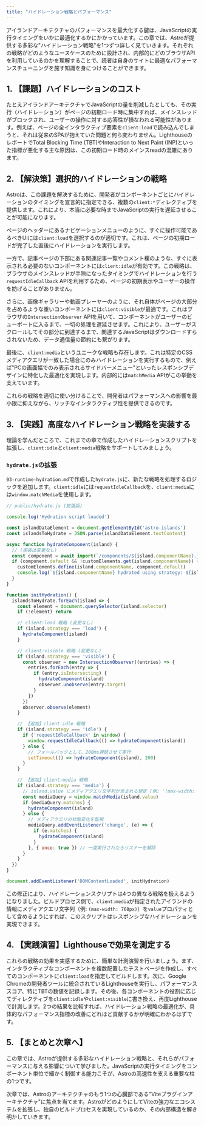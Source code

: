 ```yaml
---
title: "ハイドレーション戦略とパフォーマンス"
---
```


アイランドアーキテクチャのパフォーマンスを最大化する鍵は、JavaScriptの実行タイミングをいかに最適化するかにかかっています。この章では、Astroが提供する多彩な"ハイドレーション戦略"を1つずつ詳しく見ていきます。それぞれの戦略がどのようなユースケースのために設計され、内部的にどのブラウザAPIを利用しているのかを理解することで、読者は自身のサイトに最適なパフォーマンスチューニングを施す知識を身につけることができます。

## 1. 【課題】ハイドレーションのコスト

たとえアイランドアーキテクチャでJavaScriptの量を削減したとしても、その実行（ハイドレーション）がページの初期ロード時に集中すれば、メインスレッドがブロックされ、ユーザーの操作に対する応答性が損なわれる可能性があります。例えば、ページの全インタラクティブ要素を`client:load`で読み込んでしまうと、それは従来のSPAが抱えていた問題と何ら変わりません。LighthouseのレポートでTotal Blocking Time (TBT)やInteraction to Next Paint (INP)といった指標が悪化する主な原因は、この初期ロード時のメインスreadの混雑にあります。

## 2. 【解決策】選択的ハイドレーションの戦略

Astroは、この課題を解決するために、開発者がコンポーネントごとにハイドレーションのタイミングを宣言的に指定できる、複数の`client:*`ディレクティブを提供します。これにより、本当に必要な時までJavaScriptの実行を遅延させることが可能になります。

ページのヘッダーにあるナビゲーションメニューのように、すぐに操作可能であるべきUIには`client:load`を選択するのが適切です。これは、ページの初期ロードが完了した直後にハイドレーションを実行します。

一方で、記事ページの下部にある関連記事一覧やコメント欄のような、すぐに表示される必要のないコンポーネントには`client:idle`が有効です。この戦略は、ブラウザのメインスレッドが手隙になったタイミングでハイドレーションを行う`requestIdleCallback` APIを利用するため、ページの初期表示やユーザーの操作を妨げることがありません。

さらに、画像ギャラリーや動画プレーヤーのように、それ自体がページの大部分を占めるような重いコンポーネントには`client:visible`が最適です。これはブラウザの`IntersectionObserver` APIを用いて、コンポーネントがユーザーのビューポートに入るまで、一切の処理を遅延させます。これにより、ユーザーがスクロールしてその部分に到達するまで、関連するJavaScriptはダウンロードすらされないため、データ通信量の節約にも繋がります。

最後に、`client:media`というユニークな戦略も存在します。これは特定のCSSメディアクエリが一致した場合にのみハイドレーションを実行するもので、例えば"PCの画面幅でのみ表示されるサイドバーメニュー"といったレスポンシブデザインに特化した最適化を実現します。内部的には`matchMedia` APIがこの挙動を支えています。

これらの戦略を適切に使い分けることで、開発者はパフォーマンスへの影響を最小限に抑えながら、リッチなインタラクティブ性を提供できるのです。

## 3. 【実践】高度なハイドレーション戦略を実装する

理論を学んだところで、これまでの章で作成したハイドレーションスクリプトを拡張し、`client:idle`と`client:media`戦略をサポートしてみましょう。

### `hydrate.js`の拡張

`03-runtime-hydration.md`で作成した`hydrate.js`に、新たな戦略を処理するロジックを追加します。`client:idle`には`requestIdleCallback`を、`client:media`には`window.matchMedia`を使用します。

```javascript
// public/hydrate.js (拡張版)

console.log('Hydration script loaded')

const islandDataElement = document.getElementById('astro-islands')
const islandsToHydrate = JSON.parse(islandDataElement.textContent)

async function hydrateComponent(island) {
  // (実装は変更なし)
  const component = await import(`/components/${island.componentName}.js`)
  if (component.default && !customElements.get(island.componentName)) {
    customElements.define(island.componentName, component.default)
    console.log(`${island.componentName} hydrated using strategy: ${island.strategy}`)
  }
}

function initHydration() {
  islandsToHydrate.forEach(island => {
    const element = document.querySelector(island.selector)
    if (!element) return

    // client:load 戦略 (変更なし)
    if (island.strategy === 'load') {
      hydrateComponent(island)
    }

    // client:visible 戦略 (変更なし)
    if (island.strategy === 'visible') {
      const observer = new IntersectionObserver((entries) => {
        entries.forEach(entry => {
          if (entry.isIntersecting) {
            hydrateComponent(island)
            observer.unobserve(entry.target)
          }
        })
      })
      observer.observe(element)
    }

    // 【追加】client:idle 戦略
    if (island.strategy === 'idle') {
      if ('requestIdleCallback' in window) {
        window.requestIdleCallback(() => hydrateComponent(island))
      } else {
        // フォールバックとして、200ms遅延させて実行
        setTimeout(() => hydrateComponent(island), 200)
      }
    }

    // 【追加】client:media 戦略
    if (island.strategy === 'media') {
      // island.value にメディアクエリ文字列が含まれる想定 (例: '(max-width: 768px)')
      const mediaQuery = window.matchMedia(island.value)
      if (mediaQuery.matches) {
        hydrateComponent(island)
      } else {
        // メディアクエリの状態変化を監視
        mediaQuery.addEventListener('change', (e) => {
          if (e.matches) {
            hydrateComponent(island)
          }
        }, { once: true }) // 一度実行されたらリスナーを解除
      }
    }
  })
}

document.addEventListener('DOMContentLoaded', initHydration)
```

この修正により、ハイドレーションスクリプトは4つの異なる戦略を扱えるようになりました。ビルドプロセス側で、`client:media`が指定されたアイランドの情報にメディアクエリ文字列（例: `(max-width: 768px)`）を`value`プロパティとして含めるようにすれば、このスクリプトはレスポンシブなハイドレーションを実現できます。

## 4. 【実践演習】Lighthouseで効果を測定する

これらの戦略の効果を実感するために、簡単な計測演習を行いましょう。まず、インタラクティブなコンポーネントを複数配置したテストページを作成し、すべてのコンポーネントに`client:load`を指定してビルドします。次に、Google Chromeの開発者ツールに統合されているLighthouseを実行し、パフォーマンススコア、特にTBTの数値を記録します。その後、各コンポーネントの役割に応じてディレクティブを`client:idle`や`client:visible`に書き換え、再度Lighthouseで計測します。2つの結果を比較すれば、ハイドレーション戦略の最適化が、具体的なパフォーマンス指標の改善にどれほど貢献するかが明確にわかるはずです。

## 5. 【まとめと次章へ】

この章では、Astroが提供する多彩なハイドレーション戦略と、それらがパフォーマンスに与える影響について学びました。JavaScriptの実行タイミングをコンポーネント単位で細かく制御する能力こそが、Astroの高速性を支える重要な柱の1つです。

次章では、Astroのアーキテクチャのもう1つの心臓部である"Viteプラグインアーキテクチャ"に焦点を当てます。AstroがどのようにしてViteの強力なエコシステムを拡張し、独自のビルドプロセスを実現しているのか、その内部構造を解き明かしていきます。